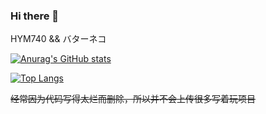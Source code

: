 ### Hi there 👋

HYM740 && バターネコ

[![Anurag's GitHub stats](https://github-readme-stats.vercel.app/api?username=HYM740&theme=synthwave)](https://github.com/anuraghazra/github-readme-stats)

[![Top Langs](https://github-readme-stats.vercel.app/api/top-langs/?username=HYM740&layout=compact)](https://github.com/anuraghazra/github-readme-stats)

~~经常因为代码写得太烂而删除，所以并不会上传很多写着玩项目~~

